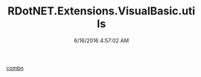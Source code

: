 ﻿---
title: RDotNET.Extensions.VisualBasic.utils
date: 6/16/2016 4:57:02 AM
---

[combn](T-RDotNET.Extensions.VisualBasic.utils.combn.html)
